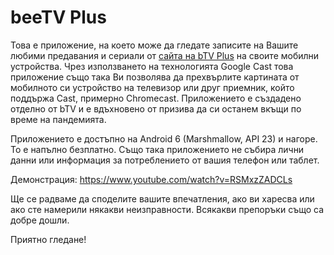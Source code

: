 # beeTV Plus

Това е приложение, на което може да гледате записите на Вашите любими предавания и сериали от
[сайта на bTV Plus](https://btvplus.bg) на своите мобилни устройства. Чрез използването на
технологията Google Cast това приложение също така Ви позволява да прехвърлите картината от
мобилното си устройство на телевизор или друг приемник, който поддържа Cast, примерно
Chromecast. Приложението е създадено отделно от bTV и е вдъхновено от призива да си останем
вкъщи по време на пандемията.

Приложението е достъпно на Android 6 (Marshmallow, API 23) и нагоре. То е напълно безплатно. Също
така приложението не събира лични данни или информация за потреблението от вашия телефон или таблет.

Демонстрация: https://www.youtube.com/watch?v=RSMxzZADCLs

Ще се радваме да споделите вашите впечатления, ако ви харесва или ако сте намерили някакви
неизправности. Всякакви препоръки също са добре дошли.

Приятно гледане!
